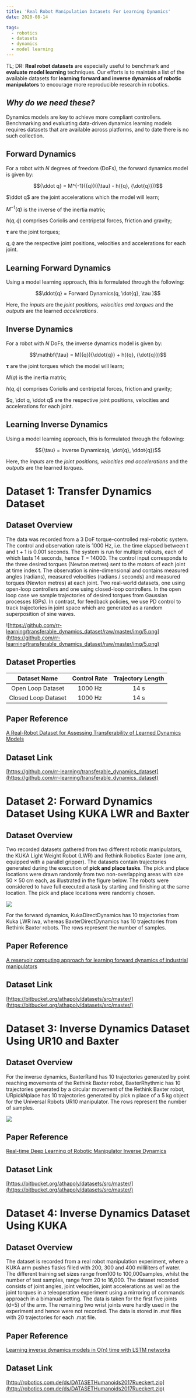 ```yaml
---
title: 'Real Robot Manipulation Datasets For Learning Dynamics'
date: 2020-08-14

tags:
  - robotics
  - datasets
  - dynamics
  - model learning
---
```


TL; DR: **Real robot datasets** are especially useful to benchmark and **evaluate** **model learning** techniques. Our efforts is to maintain a list of the available datasets for **learning forward and inverse dynamics of robotic manipulators** to encourage more reproducible research in robotics. 

## *Why do we need these?*

Dynamics models are key to achieve more compliant controllers. Benchmarking and evaluating data-driven dynamics learning models requires datasets that are available across platforms, and to date there is no such collection. 

## Forward Dynamics

For a robot with _N_ degrees of freedom (DoFs), the forward dynamics model is given by: 

$${\ddot q} = M^{-1}({q})({\tau} - h({q}, {\dot{q}}))$$

$\ddot q$ are the joint accelerations which the model will learn;

$M^{-1}({q})$ is the inverse of the inertia matrix;

$h({q}, {\dot q})$ comprises Coriolis and centripetal forces, friction and gravity;

$\mathbf{\tau}$ are the joint torques;

$q, \dot q$ are the respective joint positions, velocities and accelerations for each joint.

## Learning Forward Dynamics

Using a model learning approach, this is formulated through the following:

$$\ddot{q} = Forward Dynamics(q, \dot{q}, \tau )$$

Here, the _inputs_ are the _joint positions, velocities and torques_ and the _outputs_ are the learned _accelerations_. 

## Inverse Dynamics

For a robot with _N_ DoFs, the inverse dynamics model is given by: 

$$\mathbf{\tau} = M({q}){\ddot{q}} + h({q}, {\dot{q}})$$

$\mathbf{\tau}$ are the joint torques which the model will learn;

$M({q})$ is the inertia matrix;

$h({q}, {\dot q})$ comprises Coriolis and centripetal forces, friction and gravity;

$q, \dot q, \ddot q$ are the respective joint positions, velocities and accelerations for each joint.

## Learning Inverse Dynamics 

Using a model learning approach, this is formulated through the following:

$${\tau} = Inverse Dynamics(q, \dot{q}, \ddot{q})$$

Here, the _inputs_ are the _joint positions, velocities and accelerations_ and the _outputs_ are the learned _torques_. 

# Dataset 1: Transfer Dynamics Dataset

## Dataset Overview

The data was recorded from a 3 DoF torque-controlled real-robotic system. The control and observation rate is 1000 Hz, i.e. the time elapsed between t and t + 1 is 0.001 seconds. The system is run for multiple rollouts, each of which lasts 14 seconds, hence T = 14000. The control input corresponds to the three desired torques (Newton metres) sent to the motors of each joint at time index t. The observation is nine-dimensional and contains measured angles (radians), measured velocities (radians / seconds) and measured torques (Newton metres) at each joint. Two real-world datasets, one using open-loop controllers and one using closed-loop controllers. In the open loop case we sample trajectories of desired torques from Gaussian processes (GPs). In contrast, for feedback policies, we use PD control to track trajectories in joint space which are generated as a random superposition of sine waves.

![https://github.com/rr-learning/transferable_dynamics_dataset/raw/master/img/5.png](https://github.com/rr-learning/transferable_dynamics_dataset/raw/master/img/5.png)

## Dataset Properties

|     Dataset Name    | Control Rate | Trajectory Length |
|:-------------------:|:------------:|:-----------------:|
|  Open Loop Dataset  |    1000 Hz   |        14 s       |
| Closed Loop Dataset |    1000 Hz   |        14 s       |

## Paper Reference

[A Real-Robot Dataset for Assessing Transferability
of Learned Dynamics Models](https://www.is.mpg.de/uploads_file/attachment/attachment/589/ICRA20_1157_FI.pdf)

## Dataset Link

[https://github.com/rr-learning/transferable_dynamics_dataset](https://github.com/rr-learning/transferable_dynamics_dataset) 

# Dataset 2: Forward Dynamics Dataset Using KUKA LWR and Baxter

## Dataset Overview

Two recorded datasets gathered from two different robotic manipulators, the KUKA Light Weight Robot (LWR) and Rethink Robotics Baxter (one arm, equipped with a parallel gripper). The datasets contain trajectories generated during the execution of **pick and place tasks**. The pick and place locations were drawn randomly from two non-overlapping areas with size 50 × 50 cm each, as illustrated in the figure below. The robots were considered to have full executed a task by starting and finishing at the same location. The pick and place locations were randomly chosen.

![](/images/ds2.png)

For the forward dynamics, KukaDirectDynamics has 10 trajectories from Kuka LWR iwa, whereas BaxterDirectDynamics has 10 trajectories from Rethink Baxter robots. The rows represent the number of samples.

## Paper Reference

[A reservoir computing approach for learning forward dynamics of industrial manipulators](https://ieeexplore.ieee.org/document/7759116)

## Dataset Link

[https://bitbucket.org/athapoly/datasets/src/master/](https://bitbucket.org/athapoly/datasets/src/master/)

# Dataset 3: Inverse Dynamics Dataset Using UR10 and Baxter

## Dataset Overview

For the inverse dynamics, BaxterRand has 10 trajectories generated by point reaching movements of the Rethink Baxter robot, BaxterRhythmic has 10 trajectories generated by a circular movement of the Rethink Baxter robot, URpickNplace has 10 trajectories generated by pick n place of a 5 kg object for the Universal Robots UR10 manipulator. The rows represent the number of samples.

![](/images/ds2.png)

## Paper Reference

[Real-time Deep Learning of Robotic Manipulator Inverse Dynamics](https://www.researchgate.net/publication/282851496_Real-time_Deep_Learning_of_Robotic_Manipulator_Inverse_Dynamics)

## Dataset Link

[https://bitbucket.org/athapoly/datasets/src/master/](https://bitbucket.org/athapoly/datasets/src/master/)

# Dataset 4: Inverse Dynamics Dataset Using KUKA

## Dataset Overview

The dataset is recorded from a real robot manipulation experiment, where a KUKA arm pushes flasks filled with 200, 300 and 400 milliliters of water. The different training set sizes range from100 to 100,000samples, whilst the number of test samples, range from 20 to 16,000. The dataset recorded consists of joint angles, joint velocities, joint accelerations as well as the joint torques in a teleoperation experiment using a mirroring of commands approach in a bimanual setting. The data is taken for the first five joints (d=5) of the arm. The remaining two wrist joints were hardly used in the experiment and hence were not recorded. The data is stored in .mat files with 20 trajectories for each .mat file. 

## Paper Reference

[Learning inverse dynamics models in O(n) time with LSTM networks](https://ieeexplore.ieee.org/stamp/stamp.jsp?tp=&arnumber=8246965)

## Dataset Link

[http://robotics.com.de/ds/DATASETHumanoids2017Rueckert.zip](http://robotics.com.de/ds/DATASETHumanoids2017Rueckert.zip)
